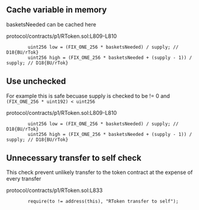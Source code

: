 ## Cache variable in memory

basketsNeeded can be cached here

protocol/contracts/p1/RToken.sol:L809-L810
```
        uint256 low = (FIX_ONE_256 * basketsNeeded) / supply; // D18{BU/rTok}
        uint256 high = (FIX_ONE_256 * basketsNeeded + (supply - 1)) / supply; // D18{BU/rTok}
```

## Use unchecked

For example this is safe becuase supply is checked to be != 0 and `(FIX_ONE_256 * uint192) < uint256`

protocol/contracts/p1/RToken.sol:L809-L810
```
        uint256 low = (FIX_ONE_256 * basketsNeeded) / supply; // D18{BU/rTok}
        uint256 high = (FIX_ONE_256 * basketsNeeded + (supply - 1)) / supply; // D18{BU/rTok}
```

## Unnecessary transfer to self check

This check prevent unlikely transfer to the token contract at the expense of every transfer

protocol/contracts/p1/RToken.sol:L833
```
        require(to != address(this), "RToken transfer to self");
```